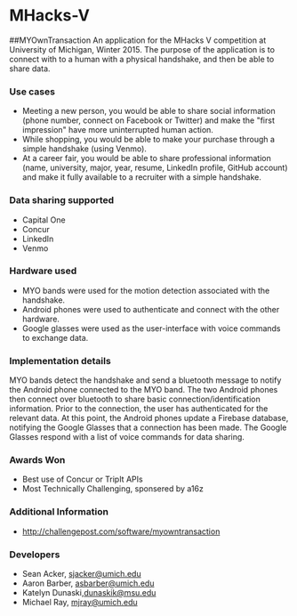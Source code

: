 # MHacks-V
##MYOwnTransaction 
An application for the MHacks V competition at University of Michigan, Winter 2015. The purpose of the application is to connect with to a human with a physical handshake, and then be able to share data.

### Use cases
* Meeting a new person, you would be able to share social information (phone number, connect on Facebook or Twitter) and make the "first impression" have more uninterrupted human action.
* While shopping, you would be able to make your purchase through a simple handshake (using Venmo).
* At a career fair, you would be able to share professional information (name, university, major, year, resume, LinkedIn profile, GitHub account) and make it fully available to a recruiter with a simple handshake.

### Data sharing supported
* Capital One 
* Concur
* LinkedIn
* Venmo

### Hardware used
* MYO bands were used for the motion detection associated with the handshake.
* Android phones were used to authenticate and connect with the other hardware.
* Google glasses were used as the user-interface with voice commands to exchange data.

### Implementation details
MYO bands detect the handshake and send a bluetooth message to notify the Android phone connected to the MYO band.  The two Android phones then connect over bluetooth to share basic connection/identification information. Prior to the connection, the user has authenticated for the relevant data. At this point, the Android phones update a Firebase database, notifying the Google Glasses that a connection has been made. The Google Glasses respond with a list of voice commands for data sharing.

### Awards Won
* Best use of Concur or TripIt APIs
* Most Technically Challenging, sponsered by a16z

### Additional Information
* http://challengepost.com/software/myowntransaction

### Developers
* Sean Acker, sjacker@umich.edu
* Aaron Barber, asbarber@umich.edu
* Katelyn Dunaski,dunaskik@msu.edu
* Michael Ray, mjray@umich.edu
